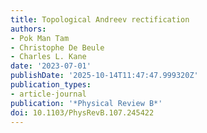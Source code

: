 ```yaml
---
title: Topological Andreev rectification
authors:
- Pok Man Tam
- Christophe De Beule
- Charles L. Kane
date: '2023-07-01'
publishDate: '2025-10-14T11:47:47.999320Z'
publication_types:
- article-journal
publication: '*Physical Review B*'
doi: 10.1103/PhysRevB.107.245422
---
```

